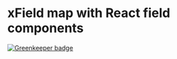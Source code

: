 # xField map with React field components

[![Greenkeeper badge](https://badges.greenkeeper.io/IgorSzyporyn/formalizer-react-xfields.svg)](https://greenkeeper.io/)
